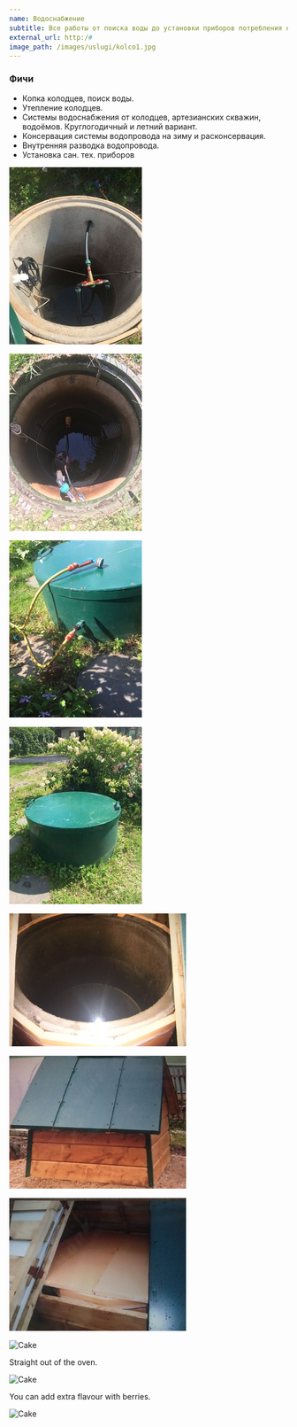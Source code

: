```yaml
---
name: Водоснабжение
subtitle: Все работы от поиска воды до установки приборов потребления на вашем участке под ключ
external_url: http:/#
image_path: /images/uslugi/kolco1.jpg
---
```


### Фичи
* Копка колодцев, поиск воды.
* Утепление колодцев.
* Системы водоснабжения от колодцев, артезианских скважин, водоёмов. Круглогодичный и летний вариант.
* Консервация системы водопровода на зиму и расконсервация.
* Внутренняя разводка водопровода.
* Установка сан. тех. приборов

![Водоснабжение](/images/uslugi/kolco1.jpg)

![Водоснабжение](/images/uslugi/kolco2.jpg)

![Водоснабжение](/images/uslugi/kolco3.jpg)

![Водоснабжение](/images/uslugi/kolco5.jpg)

![Водоснабжение](/images/uslugi/kolco4.jpg)

![Водоснабжение](/images/uslugi/kolodec1.jpg)

![Водоснабжение](/images/uslugi/kolodec2.jpg)

![Cake](https://source.unsplash.com/1HPTYLozDGw)

Straight out of the oven.

![Cake](https://source.unsplash.com/WoVGndRTx2o)

You can add extra flavour with berries.

![Cake](https://source.unsplash.com/7JYVKRo7i5Q)